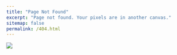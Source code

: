 ```yaml
---
title: "Page Not Found"
excerpt: "Page not found. Your pixels are in another canvas."
sitemap: false
permalink: /404.html
---
```


![](https://1.bp.blogspot.com/-f5V_exXjvD8/WHOIz0226ZI/AAAAAAAAdjA/OAeMiqbtaDUBBpsVvp5FZxUMfP9yXv5-QCLcB/s1600/erreur-404-2.jpg)